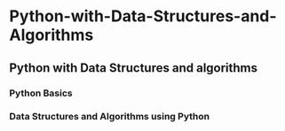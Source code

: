 # Python-with-Data-Structures-and-Algorithms
## Python with Data Structures and algorithms
### Python Basics
### Data Structures and Algorithms using Python
